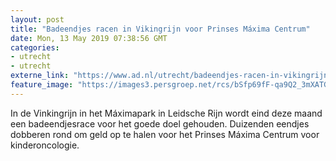 ```yaml
---
layout: post
title: "Badeendjes racen in Vikingrijn voor Prinses Máxima Centrum"
date: Mon, 13 May 2019 07:38:56 GMT
categories: 
- utrecht 
- utrecht 
externe_link: "https://www.ad.nl/utrecht/badeendjes-racen-in-vikingrijn-voor-prinses-maxima-centrum~af91d942/"
feature_image: "https://images3.persgroep.net/rcs/bSfp69fF-qa9Q2_3mXATGHwYeIE/diocontent/143411280/_fitwidth/400/?appId=21791a8992982cd8da851550a453bd7f&quality=0.7"
---
```


In de Vinkingrijn in het Máximapark in Leidsche Rijn wordt eind deze maand een badeendjesrace voor het goede doel gehouden. Duizenden eendjes dobberen rond om geld op te halen voor het Prinses Máxima Centrum voor kinderoncologie.
